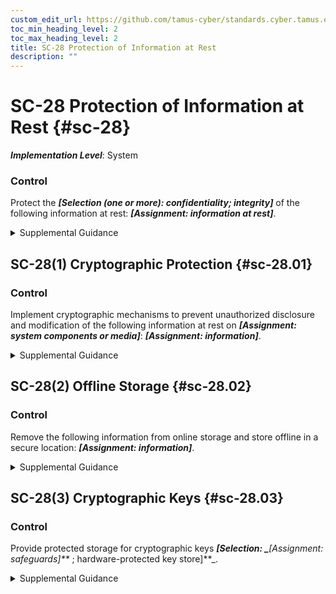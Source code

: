 ```yaml
---
custom_edit_url: https://github.com/tamus-cyber/standards.cyber.tamus.edu/tree/main/static/content/tamus.edu/TAMUS_profile.xml
toc_min_heading_level: 2
toc_max_heading_level: 2
title: SC-28 Protection of Information at Rest
description: ""
---
```


# SC-28 Protection of Information at Rest {#sc-28}

_**Implementation Level**_: System

### Control

Protect the _**[Selection (one or more): confidentiality; integrity]**_ of the following information at rest: _**[Assignment: information at rest]**_.

<details>
  <summary>Supplemental Guidance</summary>

Protect the _**[Selection (one or more): confidentiality; integrity]**_ of the following information at rest: _**[Assignment: information at rest]**_.

</details>

## SC-28(1) Cryptographic Protection {#sc-28.01}

### Control

Implement cryptographic mechanisms to prevent unauthorized disclosure and modification of the following information at rest on _**[Assignment: system components or media]**_: _**[Assignment: information]**_.

<details>
  <summary>Supplemental Guidance</summary>

Implement cryptographic mechanisms to prevent unauthorized disclosure and modification of the following information at rest on _**[Assignment: system components or media]**_: _**[Assignment: information]**_.

</details>

## SC-28(2) Offline Storage {#sc-28.02}

### Control

Remove the following information from online storage and store offline in a secure location: _**[Assignment: information]**_.

<details>
  <summary>Supplemental Guidance</summary>

Remove the following information from online storage and store offline in a secure location: _**[Assignment: information]**_.

</details>

## SC-28(3) Cryptographic Keys {#sc-28.03}

### Control

Provide protected storage for cryptographic keys _**[Selection: 
                     _**[Assignment: safeguards]**_
                  ; hardware-protected key store]**_.

<details>
  <summary>Supplemental Guidance</summary>

Provide protected storage for cryptographic keys _**[Selection: 
                     _**[Assignment: safeguards]**_
                  ; hardware-protected key store]**_.

</details>

